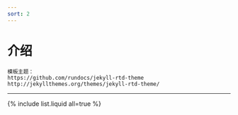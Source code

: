 ```yaml
---
sort: 2
---
```


# 介绍

```
模板主题：
https://github.com/rundocs/jekyll-rtd-theme
http://jekyllthemes.org/themes/jekyll-rtd-theme/
```

---
{% include list.liquid all=true %}